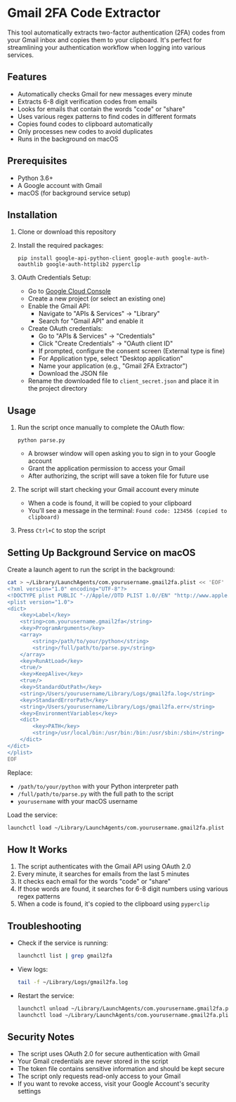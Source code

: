 # Gmail 2FA Code Extractor

This tool automatically extracts two-factor authentication (2FA) codes from your Gmail inbox and copies them to your clipboard. It's perfect for streamlining your authentication workflow when logging into various services.

## Features

- Automatically checks Gmail for new messages every minute
- Extracts 6-8 digit verification codes from emails
- Looks for emails that contain the words "code" or "share"
- Uses various regex patterns to find codes in different formats
- Copies found codes to clipboard automatically
- Only processes new codes to avoid duplicates
- Runs in the background on macOS

## Prerequisites

- Python 3.6+
- A Google account with Gmail
- macOS (for background service setup)

## Installation

1. Clone or download this repository

2. Install the required packages:
   ```
   pip install google-api-python-client google-auth google-auth-oauthlib google-auth-httplib2 pyperclip
   ```

3. OAuth Credentials Setup:
   - Go to [Google Cloud Console](https://console.cloud.google.com/)
   - Create a new project (or select an existing one)
   - Enable the Gmail API:
     - Navigate to "APIs & Services" → "Library"
     - Search for "Gmail API" and enable it
   - Create OAuth credentials:
     - Go to "APIs & Services" → "Credentials"
     - Click "Create Credentials" → "OAuth client ID"
     - If prompted, configure the consent screen (External type is fine)
     - For Application type, select "Desktop application"
     - Name your application (e.g., "Gmail 2FA Extractor")
     - Download the JSON file
   - Rename the downloaded file to `client_secret.json` and place it in the project directory

## Usage

1. Run the script once manually to complete the OAuth flow:
   ```
   python parse.py
   ```
   - A browser window will open asking you to sign in to your Google account
   - Grant the application permission to access your Gmail
   - After authorizing, the script will save a token file for future use

2. The script will start checking your Gmail account every minute
   - When a code is found, it will be copied to your clipboard
   - You'll see a message in the terminal: `Found code: 123456 (copied to clipboard)`

3. Press `Ctrl+C` to stop the script

## Setting Up Background Service on macOS

Create a launch agent to run the script in the background:

```bash
cat > ~/Library/LaunchAgents/com.yourusername.gmail2fa.plist << 'EOF'
<?xml version="1.0" encoding="UTF-8"?>
<!DOCTYPE plist PUBLIC "-//Apple//DTD PLIST 1.0//EN" "http://www.apple.com/DTDs/PropertyList-1.0.dtd">
<plist version="1.0">
<dict>
    <key>Label</key>
    <string>com.yourusername.gmail2fa</string>
    <key>ProgramArguments</key>
    <array>
        <string>/path/to/your/python</string>
        <string>/full/path/to/parse.py</string>
    </array>
    <key>RunAtLoad</key>
    <true/>
    <key>KeepAlive</key>
    <true/>
    <key>StandardOutPath</key>
    <string>/Users/yourusername/Library/Logs/gmail2fa.log</string>
    <key>StandardErrorPath</key>
    <string>/Users/yourusername/Library/Logs/gmail2fa.err</string>
    <key>EnvironmentVariables</key>
    <dict>
        <key>PATH</key>
        <string>/usr/local/bin:/usr/bin:/bin:/usr/sbin:/sbin</string>
    </dict>
</dict>
</plist>
EOF
```

Replace:
- `/path/to/your/python` with your Python interpreter path
- `/full/path/to/parse.py` with the full path to the script
- `yourusername` with your macOS username

Load the service:

```bash
launchctl load ~/Library/LaunchAgents/com.yourusername.gmail2fa.plist
```

## How It Works

1. The script authenticates with the Gmail API using OAuth 2.0
2. Every minute, it searches for emails from the last 5 minutes
3. It checks each email for the words "code" or "share"
4. If those words are found, it searches for 6-8 digit numbers using various regex patterns
5. When a code is found, it's copied to the clipboard using `pyperclip`

## Troubleshooting

- Check if the service is running:
  ```bash
  launchctl list | grep gmail2fa
  ```

- View logs:
  ```bash
  tail -f ~/Library/Logs/gmail2fa.log
  ```

- Restart the service:
  ```bash
  launchctl unload ~/Library/LaunchAgents/com.yourusername.gmail2fa.plist
  launchctl load ~/Library/LaunchAgents/com.yourusername.gmail2fa.plist
  ```

## Security Notes

- The script uses OAuth 2.0 for secure authentication with Gmail
- Your Gmail credentials are never stored in the script
- The token file contains sensitive information and should be kept secure
- The script only requests read-only access to your Gmail
- If you want to revoke access, visit your Google Account's security settings 